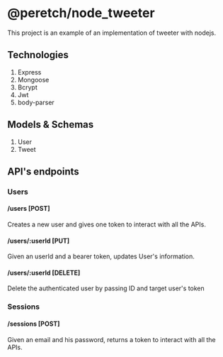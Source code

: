 # @peretch/node_tweeter
This project is an example of an implementation of tweeter with nodejs.

## Technologies
1. Express
2. Mongoose
3. Bcrypt
4. Jwt
5. body-parser

## Models & Schemas
1. User
2. Tweet

## API's endpoints

### Users
#### /users [POST]
Creates a new user and gives one token to interact with all the APIs.
#### /users/:userId [PUT] 
Given an userId and a bearer token, updates User's information.
#### /users/:userId [DELETE] 
Delete the authenticated user by passing ID and target user's token
### Sessions
#### /sessions [POST]
Given an email and his password, returns a token to interact with all the APIs.